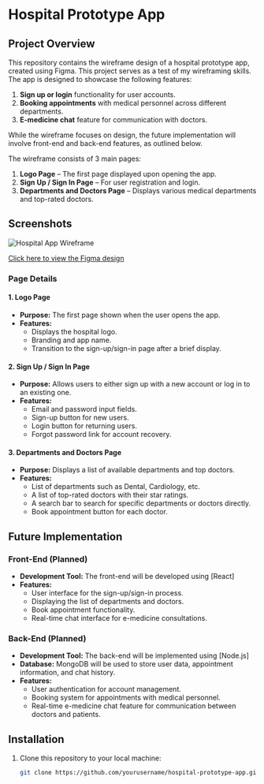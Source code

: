 
# **Hospital Prototype App**

## **Project Overview**

This repository contains the wireframe design of a hospital prototype app, created using Figma. This project serves as a test of my wireframing skills. The app is designed to showcase the following features:

1. **Sign up or login** functionality for user accounts.
2. **Booking appointments** with medical personnel across different departments.
3. **E-medicine chat** feature for communication with doctors.

While the wireframe focuses on design, the future implementation will involve front-end and back-end features, as outlined below.

The wireframe consists of 3 main pages:

1. **Logo Page** – The first page displayed upon opening the app.
2. **Sign Up / Sign In Page** – For user registration and login.
3. **Departments and Doctors Page** – Displays various medical departments and top-rated doctors.

## **Screenshots**
![Hospital App Wireframe](./images/newday.png)


[Click here to view the Figma design](https://www.figma.com/proto/lTdKIwmMDjpli6tAABGGdQ/newday?t=JQa5VZcwgcg3ZbRI-1)



### **Page Details**

#### 1. **Logo Page**
- **Purpose:** The first page shown when the user opens the app.
- **Features:**
  - Displays the hospital logo.
  - Branding and app name.
  - Transition to the sign-up/sign-in page after a brief display.

#### 2. **Sign Up / Sign In Page**
- **Purpose:** Allows users to either sign up with a new account or log in to an existing one.
- **Features:**
  - Email and password input fields.
  - Sign-up button for new users.
  - Login button for returning users.
  - Forgot password link for account recovery.

#### 3. **Departments and Doctors Page**
- **Purpose:** Displays a list of available departments and top doctors.
- **Features:**
  - List of departments such as Dental, Cardiology, etc.
  - A list of top-rated doctors with their star ratings.
  - A search bar to search for specific departments or doctors directly.
  - Book appointment button for each doctor.

## **Future Implementation**

### **Front-End (Planned)**
- **Development Tool:** The front-end will be developed using [React]
- **Features:** 
  - User interface for the sign-up/sign-in process.
  - Displaying the list of departments and doctors.
  - Book appointment functionality.
  - Real-time chat interface for e-medicine consultations.

### **Back-End (Planned)**
- **Development Tool:** The back-end will be implemented using [Node.js]
- **Database:** MongoDB will be used to store user data, appointment information, and chat history.
- **Features:** 
  - User authentication for account management.
  - Booking system for appointments with medical personnel.
  - Real-time e-medicine chat feature for communication between doctors and patients.

## **Installation**

1. Clone this repository to your local machine:

   ```bash
   git clone https://github.com/yourusername/hospital-prototype-app.git
